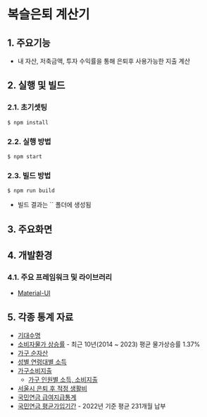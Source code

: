 # 복슬은퇴 계산기

## 1. 주요기능

- 내 자산, 저축금액, 투자 수익률을 통해 은퇴후 사용가능한 지출 계산

## 2. 실행 및 빌드

### 2.1. 초기셋팅

```shell
$ npm install
```

### 2.2. 실행 방법

```shell
$ npm start
```

### 2.3. 빌드 방법

```shell
$ npm run build
```

- 빌드 결과는 `` 폴더에 생성됨

## 3. 주요화면

## 4. 개발환경

### 4.1. 주요 프레임워크 및 라이브러리

- [Material-UI](https://mui.com/)

## 5. 각종 통계 자료

- [기대수명](https://www.index.go.kr/unity/potal/indicator/IndexInfo.do?clasCd=2&idxCd=4234)
- [소비자물가 상승률](https://www.index.go.kr/unify/idx-info.do?idxCd=4226) - 최근 10년(2014 ~ 2023) 평균 물가상승률 1.37%
- [가구 순자산](https://www.index.go.kr/unity/potal/indicator/IndexInfo.do?clasCd=10&idxCd=F0139)
- [성별 연령대별 소득](https://kosis.kr/statHtml/statHtml.do?orgId=101&tblId=DT_1EP_2010&conn_path=I2)
- [가구소비지출](https://kosis.kr/visual/nsportalStats/detailContents.do?statJipyoId=3695&vStatJipyoId=5129&listId=F)
  - [가구 인원별 소득, 소비지출](https://kosis.kr/statHtml/statHtml.do?orgId=101&tblId=DT_1L9U005&vw_cd=MT_ZTITLE&list_id=&scrId=&seqNo=&lang_mode=ko&obj_var_id=&itm_id=&conn_path=E1&docId=0382660325&markType=S)
- [서울시 은퇴 후 적정 생활비](https://data.seoul.go.kr/dataList/10414/S/2/datasetView.do)
- [국민연금 급여지급통계](https://www.nps.or.kr/jsppage/stats/stats_map.jsp)
- [국민연금 평균가입기간](https://www.yna.co.kr/view/AKR20231010075000530) - 2022년 기준 평균 231개월 납부
